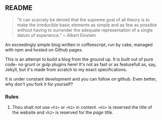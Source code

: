 ## README

> "It can scarcely be denied that the supreme goal of all theory is to make the irreducible basic elements as simple and as few as possible without having to surrender the adequate representation of a single datum of experience." ~ Albert Einstein

An exceedingly simple blog written in coffeescript, run by cake, managed with npm and hosted on Github pages.

This is an attempt to build a blog from the ground up. It is built out of pure code- no grunt or gulp plugins here! It's not as fast or as featurefull as, say, Jekyll, but it's made from scratch to my exact specifications.

It is under constant development and you can follow on github. Even better, why don't you fork it for yourself?

### Rules
1. Thou shalt not use `<h1>` or `<h2>` in content. `<h1>` is reserved the title of the website and `<h2>` is reserved for the *page* title.
